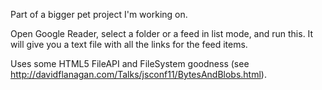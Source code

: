 Part of a bigger pet project I'm working on.

Open Google Reader, select a folder or a feed in list mode, and run this. It will give you a text file with all the links for the feed items.

Uses some HTML5 FileAPI and FileSystem goodness (see http://davidflanagan.com/Talks/jsconf11/BytesAndBlobs.html).
